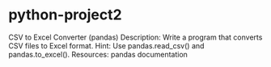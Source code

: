 # python-project2

CSV to Excel Converter (pandas)
Description: Write a program that converts CSV files to Excel format. Hint: Use pandas.read_csv() and pandas.to_excel(). Resources: pandas documentation
